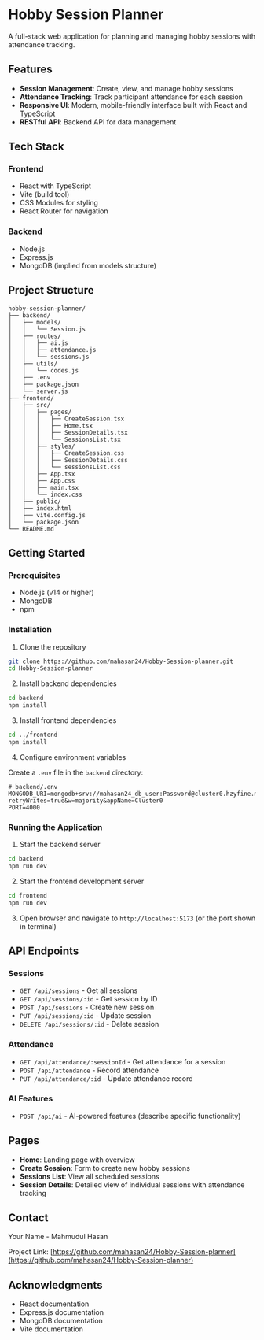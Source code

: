 # Hobby Session Planner

A full-stack web application for planning and managing hobby sessions with attendance tracking.

## Features

- **Session Management**: Create, view, and manage hobby sessions
- **Attendance Tracking**: Track participant attendance for each session
- **Responsive UI**: Modern, mobile-friendly interface built with React and TypeScript
- **RESTful API**: Backend API for data management

## Tech Stack

### Frontend
- React with TypeScript
- Vite (build tool)
- CSS Modules for styling
- React Router for navigation

### Backend
- Node.js
- Express.js
- MongoDB (implied from models structure)

## Project Structure

```
hobby-session-planner/
├── backend/
│   ├── models/
│   │   └── Session.js
│   ├── routes/
│   │   ├── ai.js
│   │   ├── attendance.js
│   │   └── sessions.js
│   ├── utils/
│   │   └── codes.js
│   ├── .env
│   ├── package.json
│   └── server.js
├── frontend/
│   ├── src/
│   │   ├── pages/
│   │   │   ├── CreateSession.tsx
│   │   │   ├── Home.tsx
│   │   │   ├── SessionDetails.tsx
│   │   │   └── SessionsList.tsx
│   │   ├── styles/
│   │   │   ├── CreateSession.css
│   │   │   ├── SessionDetails.css
│   │   │   └── sessionsList.css
│   │   ├── App.tsx
│   │   ├── App.css
│   │   ├── main.tsx
│   │   └── index.css
│   ├── public/
│   ├── index.html
│   ├── vite.config.js
│   └── package.json
└── README.md
```

## Getting Started

### Prerequisites
- Node.js (v14 or higher)
- MongoDB
- npm 

### Installation

1. Clone the repository
```bash
git clone https://github.com/mahasan24/Hobby-Session-planner.git
cd Hobby-Session-planner
```

2. Install backend dependencies
```bash
cd backend
npm install
```

3. Install frontend dependencies
```bash
cd ../frontend
npm install
```

4. Configure environment variables

Create a `.env` file in the `backend` directory:
```env
# backend/.env
MONGODB_URI=mongodb+srv://mahasan24_db_user:Password@cluster0.hzyfine.mongodb.net/hobby?retryWrites=true&w=majority&appName=Cluster0
PORT=4000
```

### Running the Application

1. Start the backend server
```bash
cd backend
npm run dev
```

2. Start the frontend development server
```bash
cd frontend
npm run dev
```

3. Open browser and navigate to `http://localhost:5173` (or the port shown in terminal)

## API Endpoints

### Sessions
- `GET /api/sessions` - Get all sessions
- `GET /api/sessions/:id` - Get session by ID
- `POST /api/sessions` - Create new session
- `PUT /api/sessions/:id` - Update session
- `DELETE /api/sessions/:id` - Delete session

### Attendance
- `GET /api/attendance/:sessionId` - Get attendance for a session
- `POST /api/attendance` - Record attendance
- `PUT /api/attendance/:id` - Update attendance record

### AI Features
- `POST /api/ai` - AI-powered features (describe specific functionality)

## Pages

- **Home**: Landing page with overview
- **Create Session**: Form to create new hobby sessions
- **Sessions List**: View all scheduled sessions
- **Session Details**: Detailed view of individual sessions with attendance tracking





## Contact

Your Name - Mahmudul Hasan

Project Link: [https://github.com/mahasan24/Hobby-Session-planner](https://github.com/mahasan24/Hobby-Session-planner)

## Acknowledgments

- React documentation
- Express.js documentation
- MongoDB documentation
- Vite documentation

